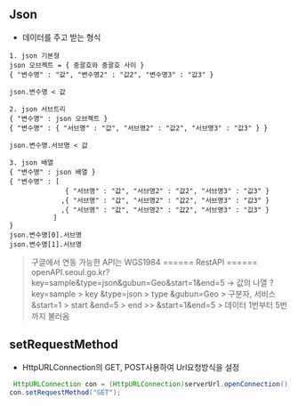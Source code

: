 ## Json

- 데이터를 주고 받는 형식

~~~
1. json 기본형
json 오브젝트 = { 중괄호와 중괄호 사이 }
{ "변수명" : "값", "변수명2" : "값2", "변수명3" : "값3" }

json.변수명 < 값

2. json 서브트리
{ "변수명" : json 오브젝트 }
{ "변수명" : { "서브명" : "값", "서브명2" : "값2", "서브명3" : "값3" } }

json.변수명.서브명 < 값

3. json 배열
{ "변수명" : json 배열 }
{ "변수명" : [
              { "서브명" : "값", "서브명2" : "값2", "서브명3" : "값3" }
             ,{ "서브명" : "값", "서브명2" : "값2", "서브명3" : "값3" }
             ,{ "서브명" : "값", "서브명2" : "값2", "서브명3" : "값3" }
           ]
}
json.변수명[0].서브명
json.변수명[1].서브명
~~~
> 구글에서 연동 가능한 API는 WGS1984
====== RestAPI ======
> openAPI.seoul.go.kr?key=sample&type=json&gubun=Geo&start=1&end=5   -> 값의 나열
?key=sample  >  key
&type=json  >  type
&gubun=Geo  > 구분자, 서비스
&start=1  > start
&end=5  > end       >> &start=1&end=5 > 데이터 1번부터 5번까지 불러옴

## setRequestMethod

- HttpURLConnection의 GET, POST사용하여 Url요청방식을 설정
```java
 HttpURLConnection con = (HttpURLConnection)serverUrl.openConnection();
con.setRequestMethod("GET");
```

